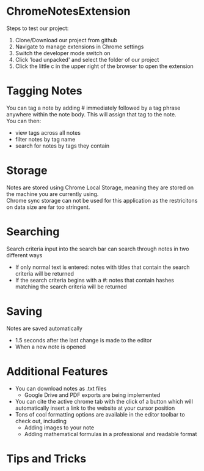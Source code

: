 # ChromeNotesExtension

Steps to test our project:
1. Clone/Download our project from github
2. Navigate to manage extensions in Chrome settings
3. Switch the developer mode switch on
4. Click 'load unpacked' and select the folder of our project
5. Click the little c in the upper right of the browser to open the extension

# Tagging Notes
You can tag a note by adding # immediately followed by a tag phrase anywhere within the note body.
This will assign that tag to the note.  
You can then:
- view tags across all notes
- filter notes by tag name
- search for notes by tags they contain

# Storage
Notes are stored using Chrome Local Storage, meaning they are stored on the machine you are currently using.  
Chrome sync storage can not be used for this application as the restricitons on data size are far too stringent.

# Searching
Search criteria input into the search bar can search through notes in two different ways
- If only normal text is entered: notes with titles that contain the search criteria will be returned
- If the search criteria begins with a #: notes that contain hashes matching the search criteria will be returned

# Saving
Notes are saved automatically
- 1.5 seconds after the last change is made to the editor
- When a new note is opened

# Additional Features
- You can download notes as .txt files
    - Google Drive and PDF exports are being implemented
- You can cite the active chrome tab with the click of a button which will automatically insert a link to the website at your cursor position
- Tons of cool formatting options are available in the editor toolbar to check out, including
    - Adding images to your note
    - Adding mathematical formulas in a professional and readable format

# Tips and Tricks